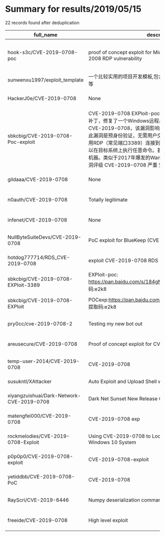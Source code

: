 
# Summary for results/2019/05/15
    
22 records found after deduplication

| full_name | description | html_url | matched_list | matched_count | pushed_at | size | stargazers_count | language | forks_count | vul_ids |
|-------------------------------------------|------------------------------------------------------------------------------------------------------------------------------------------------------------------------------------------------------------------------------------------------------------------|--------------------------------------------------------------|------------------------------------------------------|-----------------|---------------------------|--------|--------------------|------------|---------------|-------------------|
| hook-s3c/CVE-2019-0708-poc | proof of concept exploit for Microsoft Windows 7 and Server 2008 RDP vulnerability | https://github.com/hook-s3c/CVE-2019-0708-poc | ['cve poc', 'cve-2', 'exploit', 'vulnerability poc'] | 4 | 2019-05-15 14:23:11+00:00 | 0 | 43 | | 14 | ['CVE-2019-0708'] |
| sunwenxu1997/exploit_template | 一个比较实用的项目开发模板,包含对用户信息储存,部分js过滤方法等 | https://github.com/sunwenxu1997/exploit_template | ['exploit'] | 1 | 2019-05-15 05:43:53+00:00 | 101 | 1 | JavaScript | 0 | [] |
| HackerJ0e/CVE-2019-0708 | None | https://github.com/HackerJ0e/CVE-2019-0708 | ['cve-2'] | 1 | 2019-05-15 22:09:36+00:00 | 796 | 0 | | 0 | ['CVE-2019-0708'] |
| sbkcbig/CVE-2019-0708-Poc-exploit | CVE-2019-0708 EXPloit-poc 漏洞描述 微软官方紧急发布安全补丁，修复了一个Windows远程桌面服务的远程代码执行漏洞CVE-2019-0708，该漏洞影响了某些旧版本的Windows系统。此漏洞是预身份验证，无需用户交互。当未经身份验证的攻击者使用RDP（常见端口3389）连接到目标系统并发送特制请求时，可以在目标系统上执行任意命令。甚至传播恶意蠕虫，感染内网其他机器。类似于2017年爆发的WannaCry等恶意勒索软件病毒。 漏洞评级 CVE-2019-0708 严重 安全 | https://github.com/sbkcbig/CVE-2019-0708-Poc-exploit | ['cve poc', 'cve-2', 'exploit'] | 3 | 2019-05-15 20:26:34+00:00 | 0 | 0 | | 0 | ['CVE-2019-0708'] |
| gildaaa/CVE-2019-0708 | None | https://github.com/gildaaa/CVE-2019-0708 | ['cve-2'] | 1 | 2019-05-15 20:05:11+00:00 | 4 | 1 | Python | 0 | ['CVE-2019-0708'] |
| n0auth/CVE-2019-0708 | Totally legitimate | https://github.com/n0auth/CVE-2019-0708 | ['cve-2'] | 1 | 2019-05-15 20:14:13+00:00 | 7 | 11 | Python | 14 | ['CVE-2019-0708'] |
| infenet/CVE-2019-0708 | None | https://github.com/infenet/CVE-2019-0708 | ['cve-2'] | 1 | 2019-05-15 18:35:48+00:00 | 0 | 1 | C | 0 | ['CVE-2019-0708'] |
| NullByteSuiteDevs/CVE-2019-0708 | PoC exploit for BlueKeep (CVE-2019-0708) | https://github.com/NullByteSuiteDevs/CVE-2019-0708 | ['cve poc', 'cve-2', 'exploit'] | 3 | 2019-05-15 16:24:12+00:00 | 16 | 6 | Python | 3 | ['CVE-2019-0708'] |
| hotdog777714/RDS_CVE-2019-0708 | exploit CVE-2019-0708 RDS | https://github.com/hotdog777714/RDS_CVE-2019-0708 | ['cve-2', 'exploit'] | 2 | 2019-05-15 08:17:50+00:00 | 0 | 0 | Python | 1 | ['CVE-2019-0708'] |
| sbkcbig/CVE-2019-0708-EXPloit-3389 | EXPloit-poc: https://pan.baidu.com/s/184gN1tJVIOYqOjaezM_VsA 提取码:e2k8 | https://github.com/sbkcbig/CVE-2019-0708-EXPloit-3389 | ['cve poc', 'cve-2', 'exploit'] | 3 | 2019-05-15 14:08:41+00:00 | 2 | 0 | | 0 | ['CVE-2019-0708'] |
| sbkcbig/CVE-2019-0708-EXPloit | POCexp:https://pan.baidu.com/s/184gN1tJVIOYqOjaezM_VsA 提取码:e2k8 | https://github.com/sbkcbig/CVE-2019-0708-EXPloit | ['cve-2', 'exploit'] | 2 | 2019-05-15 20:15:44+00:00 | 2 | 1 | | 0 | ['CVE-2019-0708'] |
| pry0cc/cve-2019-0708-2 | Testing my new bot out | https://github.com/pry0cc/cve-2019-0708-2 | ['cve-2'] | 1 | 2019-05-15 14:55:23+00:00 | 0 | 4 | Python | 1 | ['CVE-2019-0708'] |
| areusecure/CVE-2019-0708 | Proof of concept exploit for CVE-2019-0708 | https://github.com/areusecure/CVE-2019-0708 | ['cve-2', 'exploit'] | 2 | 2019-05-15 09:25:43+00:00 | 1 | 3 | | 0 | ['CVE-2019-0708'] |
| temp-user-2014/CVE-2019-0708 | CVE-2019-0708 | https://github.com/temp-user-2014/CVE-2019-0708 | ['cve-2'] | 1 | 2019-05-15 07:32:16+00:00 | 1 | 0 | Python | 0 | ['CVE-2019-0708'] |
| susukntl/XAttacker | Auto Exploit and Upload Shell web | https://github.com/susukntl/XAttacker | ['exploit'] | 1 | 2019-05-15 07:15:39+00:00 | 2846 | 1 | Perl | 0 | [] |
| xiyangzuishuai/Dark-Network-CVE-2019-0708 | Dark Net Sunset New Release CVE-2019-0708 | https://github.com/xiyangzuishuai/Dark-Network-CVE-2019-0708 | ['cve-2'] | 1 | 2019-05-15 07:09:25+00:00 | 0 | 0 | | 0 | ['CVE-2019-0708'] |
| matengfei000/CVE-2019-0708 | CVE-2019-0708 exp | https://github.com/matengfei000/CVE-2019-0708 | ['cve-2'] | 1 | 2019-05-15 08:29:38+00:00 | 3 | 8 | Python | 1 | ['CVE-2019-0708'] |
| rockmelodies/CVE-2019-0708-Exploit | Using CVE-2019-0708 to Locally Promote Privileges in Windows 10 System | https://github.com/rockmelodies/CVE-2019-0708-Exploit | ['cve-2', 'exploit'] | 2 | 2019-05-15 02:51:24+00:00 | 0 | 29 | | 35 | ['CVE-2019-0708'] |
| p0p0p0/CVE-2019-0708-exploit | CVE-2019-0708-exploit | https://github.com/p0p0p0/CVE-2019-0708-exploit | ['cve-2', 'exploit'] | 2 | 2019-05-15 02:26:46+00:00 | 0 | 117 | Python | 23 | ['CVE-2019-0708'] |
| yetiddbb/CVE-2019-0708-PoC | CVE-2019-0708 | https://github.com/yetiddbb/CVE-2019-0708-PoC | ['cve poc', 'cve-2'] | 2 | 2019-05-15 02:03:51+00:00 | 0 | 0 | | 0 | ['CVE-2019-0708'] |
| RayScri/CVE-2019-6446 | Numpy deserialization command execution | https://github.com/RayScri/CVE-2019-6446 | ['cve-2'] | 1 | 2019-05-15 02:22:29+00:00 | 290 | 5 | Python | 6 | ['CVE-2019-6446'] |
| freeide/CVE-2019-0708 | High level exploit | https://github.com/freeide/CVE-2019-0708 | ['cve-2', 'exploit'] | 2 | 2019-05-15 20:54:37+00:00 | 1792 | 0 | C | 0 | ['CVE-2019-0708'] |
